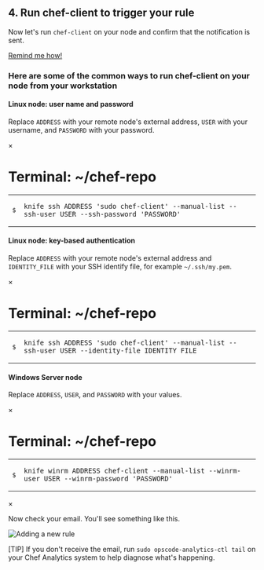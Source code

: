 ## 4. Run chef-client to trigger your rule

Now let's run `chef-client` on your node and confirm that the notification is sent.

<a class="help-button radius" href="#" data-reveal-id="chef-client-cheat-help-modal">Remind me how!</a>

<div id="chef-client-cheat-help-modal" class="reveal-modal" data-reveal aria-labelledby="modalTitle" aria-hidden="true" role="dialog">
  <h3 id="modalTitle">Here are some of the common ways to run chef-client on your node from your workstation</h3>
  <h4>Linux node: user name and password</h4>
  <p>Replace <code>ADDRESS</code> with your remote node&#39;s external address, <code>USER</code> with your username, and <code>PASSWORD</code> with your password.</p>
<div class="window ">
            <nav class="control-window">
              <div class="close">&times;</div>
              <div class="minimize"></div>
              <div class="deactivate"></div>
            </nav>
            <h1 class="titleInside">Terminal: ~/chef-repo</h1>
            <div class="container"><div class="terminal"><table><tr><td class='gutter'><pre class='line-numbers'><span class='line-number'>$</span></pre></td><td class='code'><pre><code><span class='line command'>knife ssh ADDRESS 'sudo chef-client' --manual-list --ssh-user USER --ssh-password 'PASSWORD'</span></code></pre></td></tr></table></div></div>
          </div>
  <h4>Linux node: key-based authentication</h4>
  <p>Replace <code>ADDRESS</code> with your remote node&#39;s external address and <code>IDENTITY_FILE</code> with your SSH identify file, for example <code class="file-path">~/.ssh/my.pem</code>.</p>
<div class="window ">
            <nav class="control-window">
              <div class="close">&times;</div>
              <div class="minimize"></div>
              <div class="deactivate"></div>
            </nav>
            <h1 class="titleInside">Terminal: ~/chef-repo</h1>
            <div class="container"><div class="terminal"><table><tr><td class='gutter'><pre class='line-numbers'><span class='line-number'>$</span></pre></td><td class='code'><pre><code><span class='line command'>knife ssh ADDRESS 'sudo chef-client' --manual-list --ssh-user USER --identity-file IDENTITY_FILE</span></code></pre></td></tr></table></div></div>
            </div>
  <h4>Windows Server node</h4>
  <p>
Replace <code>ADDRESS</code>, <code>USER</code>, and <code>PASSWORD</code> with your values.
</p>
<div id="knife-command" class="window" ng-non-bindable>
  <nav class="control-window">
    <div class="close">&times;</div>
    <div class="minimize"></div>
    <div class="deactivate"></div>
  </nav>
  <h1 class="titleInside">Terminal: ~/chef-repo</h1>
  <div class="container" data-type="windows-fundamentals"><div class="terminal"><table>
    <tbody>
      <tr>
        <td class="gutter"><pre class="line-numbers"><span class="line-number">$</span></pre></td>
        <td class="code"><pre><code><span class="line command">knife winrm ADDRESS chef-client --manual-list --winrm-user USER --winrm-password &#39;PASSWORD&#39;</span></code></pre></td>
      </tr>
    </tbody></table></div></div>
</div>
  <a class="close-reveal-modal" aria-label="Close">&#215;</a>
</div>

Now check your email. You'll see something like this.

![Adding a new rule](chef-analytics/notification-email.png)

[TIP] If you don't receive the email, run `sudo opscode-analytics-ctl tail` on your Chef Analytics system to help diagnose what's happening.
